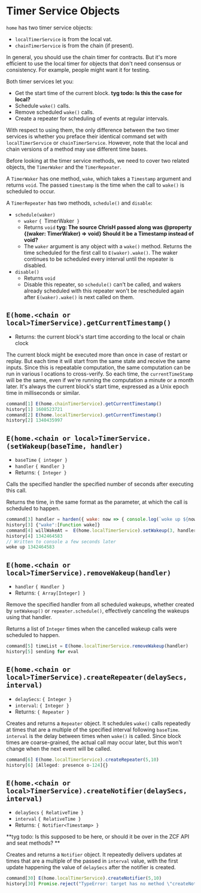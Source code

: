 # Timer Service Objects

`home` has two timer service objects: 
- `localTimerService` is from the local vat.
- `chainTimerService` is from the chain (if present). 

In general, you should use the chain timer for contracts. But it's more efficient to 
use the local timer for objects that don't need consensus or consistency. 
For example, people might want it for testing. 

Both timer services let you:
- Get the start time of the current block. **tyg todo: Is this the case for local?**
- Schedule `wake()` calls.
- Remove scheduled `wake()` calls.
- Create a repeater for scheduling of events at regular intervals. 

With respect to using them, the only difference between the two timer
services is whether you preface their identical command set with
`localTimerService` or `chainTimerService`. However, note that
the local and chain versions of a method may use different time bases.

Before looking at the timer service methods, we need to cover two related objects,
the `TimerWaker` and the `TimerRepeater`. 

A `TimerWaker` has one method, `wake`, which takes a `Timestamp` argument and returns `void`. 
The passed `timestamp` is the time when the call to `wake()` is scheduled to occur.

A `TimerRepeater` has two methods, `schedule()` and `disable`:
- `schedule(waker)`
  - `waker` `{ `TimerWaker` }`
  - Returns `void`             **tyg: The source ChrisH passed along was @property {(waker: TimerWaker) => void} Should it be a Timestamp instead of void?**
  - The `waker` argument is any object with a `wake()` method. Returns the 
    time scheduled for the first call to `E(waker).wake()`.  The waker continues
    to be scheduled every interval until the repeater is disabled.
- `disable()`
  - Returns `void`
  - Disable this repeater, so `schedule()` can't be called, and wakers already 
    scheduled with this repeater won't be rescheduled again 
    after `E(waker).wake()` is next called on them.

## `E(home.<chain or local>TimerService).getCurrentTimestamp()`
- Returns: the current block's start time according to the local or chain clock

The current block might be executed more than once in case of restart or replay.
But each time it will start from the same state and receive the same inputs. 
Since this is repeatable computation, the same computation can be run in various l
ocations to cross-verify. So each time, the `currentTimeStamp` will be the same, 
even if we're running the computation a minute or a month later. It's always the 
current block's start time, expressed as a Unix epoch time in milliseconds or similar.
```js
command[1] E(home.chainTimerService).getCurrentTimestamp()
history[1] 1608523721
command[2] E(home.localTimerService).getCurrentTimestamp()
history[2] 1340435997
```

## `E(home.<chain or local>TimerService.(setWakeup(baseTime, handler)`
- `baseTime` `{ integer }` 
- `handler` `{ Handler }`
- Returns: `{ Integer }` 

Calls the specified handler the specified number of seconds after executing this call.

Returns the time, in the same format as the parameter,
at which the call is scheduled to happen. 

```js
command[3] handler = harden({ wake: now => { console.log(`woke up ${now}`); }})
history[3] {"wake":[Function wake]}
command[4] willWakeAt =  E(home.localTimerService).setWakeup(3, handler)
history[4] 1342464583
// Written to console a few seconds later
woke up 1342464583
```

## `E(home.<chain or local>TimerService).removeWakeup(handler)`
- `handler` `{ Handler }`
- Returns: `{ Array[Integer] }`

Remove the specified handler from all scheduled wakeups, whether
created by `setWakeup()` or `repeater.schedule()`, effectively
canceling the wakeups using that handler.

Returns a list of `Integer` times when the cancelled wakeup calls were scheduled to happen.

```js
command[5] timeList = E(home.localTimerService.removeWakeup(handler)
history[5] sending for eval
```
  
## `E(home.<chain or local>TimerService).createRepeater(delaySecs, interval)`
- `delaySecs`: `{ Integer }`
- `interval`: `{ Integer }`
- Returns: `{ Repeater }` 

Creates and returns a `Repeater` object. It schedules `wake()` calls repeatedly at 
times that are a multiple of the specified interval following `baseTime`. `interval`
is the delay between times when `wake()` is called. Since block times are coarse-grained,
the actual call may occur later, but this won't change when the
next event will be called. 
```js
command[6] E(home.localTimerService).createRepeater(5,10)
history[6] [Alleged: presence o-124]{}
```

## `E(home.<chain or local>TimerService).createNotifier(delaySecs, interval)`
- `delaySecs` `{ RelativeTime }`
- `interval` `{ RelativeTime }`
- Returns: `{ Notifier<Timestamp> }`

**tyg todo: Is this supposed to be here, or should it be over in the ZCF API and seat methods? **

Creates and returns a `Notifier` object. It repeatedly delivers updates at times
that are a multiple of the passed in `interval` value, with the first update happening
the value of `delaySecs` after the notifier is created.

```js
command[30] E(home.localTimerService).createNotifier(5,10)
history[30] Promise.reject("TypeError: target has no method \"createNotifier\", has [createRepeater,getCurrentTimestamp,removeWakeup,setWakeup]")
